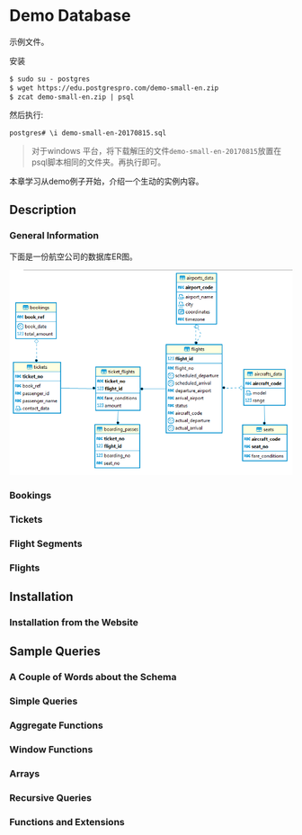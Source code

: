 Demo Database
=============

示例文件。

安装

```shell script
$ sudo su - postgres
$ wget https://edu.postgrespro.com/demo-small-en.zip
$ zcat demo-small-en.zip | psql
```

然后执行:

```shell script
postgres# \i demo-small-en-20170815.sql
```

> 对于windows 平台，将下载解压的文件`demo-small-en-20170815`放置在psql脚本相同的文件夹。再执行即可。

本章学习从demo例子开始，介绍一个生动的实例内容。

## Description

### General Information

下面是一份航空公司的数据库ER图。

![airport](/images/air_flights_er.png)

### Bookings

### Tickets

### Flight Segments

### Flights

## Installation

### Installation from the Website

## Sample Queries

### A Couple of Words about the Schema

### Simple Queries

### Aggregate Functions

### Window Functions

### Arrays

### Recursive Queries

### Functions and Extensions